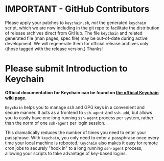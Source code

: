 IMPORTANT - GitHub Contributors
===============================

Please apply your patches to `keychain.sh`, *not* the generated `keychain`
script, which we are now including in the git repo to facilitate the
distribution of release archives direct from GitHub. The file `keychain` and
related generated file (man pages, spec file) may be out-of-date during active
development. We will regenerate them for official release archives only (those
tagged with the release version.) Thanks!

Please submit Introduction to Keychain
========================

**Official documentation for Keychain can be found on [the official Keychain
wiki page](http://www.funtoo.org/Keychain).**

`Keychain` helps you to manage ssh and GPG keys in a convenient and secure
manner. It acts as a frontend to `ssh-agent` and `ssh-add`, but allows you
to easily have one long running `ssh-agent` process per system, rather than
the norm of one `ssh-agent` per login session. 

This dramatically reduces the number of times you need to enter your
passphrase. With `keychain`, you only need to enter a passphrase once every
time your local machine is rebooted. `Keychain` also makes it easy for remote
cron jobs to securely "hook in" to a long running `ssh-agent` process,
allowing your scripts to take advantage of key-based logins.



